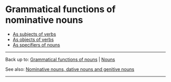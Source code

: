 # Grammatical functions of nominative nouns

- [As subjects of verbs](subjects.md)
- [As objects of verbs](objects.md)
- [As specifiers of nouns](specifiers.md)

----

Back up to: [Grammatical functions of nouns](../index.md) \| [Nouns](../../index.md) 

See also: [Nominative nouns, dative nouns and genitive nouns](../../grammatical-categories/case.md)

----
